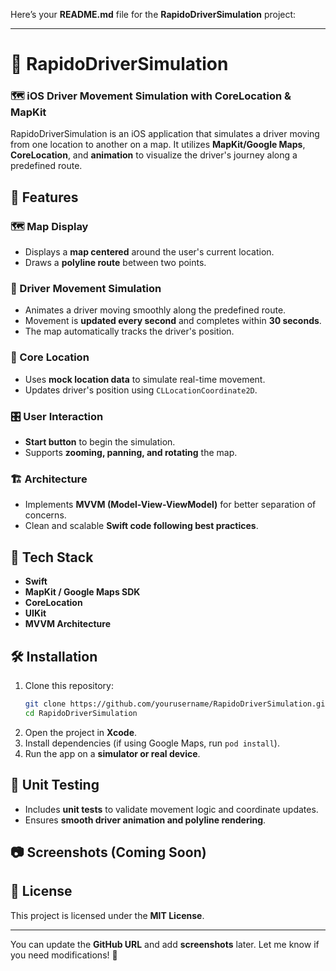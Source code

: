 Here’s your **README.md** file for the **RapidoDriverSimulation** project:  

---

# 🚗 RapidoDriverSimulation  

### 🗺️ iOS Driver Movement Simulation with CoreLocation & MapKit  

RapidoDriverSimulation is an iOS application that simulates a driver moving from one location to another on a map. It utilizes **MapKit/Google Maps**, **CoreLocation**, and **animation** to visualize the driver's journey along a predefined route.  

## 📌 Features  

### 🗺️ Map Display  
- Displays a **map centered** around the user's current location.  
- Draws a **polyline route** between two points.  

### 🚖 Driver Movement Simulation  
- Animates a driver moving smoothly along the predefined route.  
- Movement is **updated every second** and completes within **30 seconds**.  
- The map automatically tracks the driver's position.  

### 📍 Core Location  
- Uses **mock location data** to simulate real-time movement.  
- Updates driver's position using `CLLocationCoordinate2D`.  

### 🎛️ User Interaction  
- **Start button** to begin the simulation.  
- Supports **zooming, panning, and rotating** the map.  

### 🏗️ Architecture  
- Implements **MVVM (Model-View-ViewModel)** for better separation of concerns.  
- Clean and scalable **Swift code following best practices**.  

## 🚀 Tech Stack  

- **Swift**  
- **MapKit / Google Maps SDK**  
- **CoreLocation**  
- **UIKit**  
- **MVVM Architecture**  

## 🛠 Installation  

1. Clone this repository:  
   ```sh
   git clone https://github.com/yourusername/RapidoDriverSimulation.git
   cd RapidoDriverSimulation
   ```
2. Open the project in **Xcode**.  
3. Install dependencies (if using Google Maps, run `pod install`).  
4. Run the app on a **simulator or real device**.  

## 🧪 Unit Testing  

- Includes **unit tests** to validate movement logic and coordinate updates.  
- Ensures **smooth driver animation and polyline rendering**.  

## 📷 Screenshots (Coming Soon)  

## 📜 License  

This project is licensed under the **MIT License**.  

---

You can update the **GitHub URL** and add **screenshots** later. Let me know if you need modifications! 🚀

